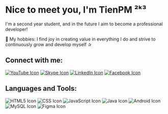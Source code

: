 # Nice to meet you, I'm TienPM ²ᵏ³
I'm a second year student, and in the future I aim to become a professional developer!

🍏 My hobbies: I find joy in creating value in everything I do and strive to continuously grow and develop myself ✰

## Connect with me:
[![YouTube Icon](https://img.icons8.com/?size=1x&id=19318&format=png)](https://youtube.com/@TienTran-if2td)
[![Skype Icon](https://img.icons8.com/?size=1x&id=63204&format=png)](https://join.skype.com/invite/xSd1vPCku10P)
[![LinkedIn Icon](https://img.icons8.com/?size=1x&id=xuvGCOXi8Wyg&format=png)](https://www.linkedin.com/in/a-ti%E1%BA%BFn-17958a264)
[![Facebook Icon](https://img.icons8.com/?size=1x&id=uLWV5A9vXIPu&format=png)](https://www.facebook.com/con.um.50?mibextid=ZbWKwL)


## Languages and Tools:
 ![HTML5 Icon](https://cdn.icon-icons.com/icons2/2107/PNG/64/file_type_html_icon_130541.png) 
 ![CSS Icon](https://cdn.icon-icons.com/icons2/2107/PNG/64/file_type_css_icon_130661.png) 
 ![JavaScript Icon](https://cdn.icon-icons.com/icons2/2107/PNG/64/file_type_js_official_icon_130509.png) 
 ![Java Icon](https://cdn.icon-icons.com/icons2/2415/PNG/64/java_original_logo_icon_146458.png) 
 ![Android Icon](https://img.icons8.com/?size=1x&id=17836&format=png) 
 ![MySQL Icon](https://cdn.icon-icons.com/icons2/1381/PNG/64/mysqlworkbench_93532.png) 
 ![Figma Icon](https://img.icons8.com/?size=1x&id=zfHRZ6i1Wg0U&format=png) 
